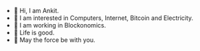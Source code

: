 
<!--
**ankit61d/ankit61d** is a ✨ _special_ ✨ repository because its `README.md` (this file) appears on your GitHub profile.

Here are some ideas to get you started:

- 🔭 I’m currently working on ...
- 🌱 I’m currently learning ...
- 👯 I’m looking to collaborate on ...
- 🤔 I’m looking for help with ...
- 💬 Ask me about ...
- 📫 How to reach me: ...
- 😄 Pronouns: ...
- ⚡ Fun fact: ...
-->
- 👋 Hi, I am Ankit.
- 👀 I am interested in Computers, Internet, Bitcoin and Electricity.
- 🌱 I am working in Blockonomics.
- 💞️ Life is good.
- 🧬 May the force be with you.
